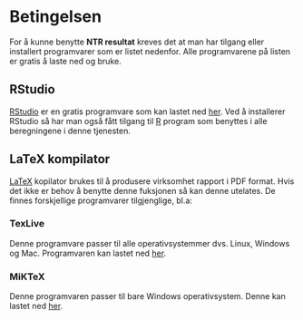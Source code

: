 # Betingelsen

For å kunne benytte **NTR resultat** kreves det at man har tilgang eller installert
programvarer som er listet nedenfor. Alle programvarene på listen er gratis å laste ned og bruke.

## RStudio

[RStudio](https://www.rstudio.com/) er en gratis programvare som kan lastet ned
[her](https://www.rstudio.com/products/rstudio/download/). Ved å installerer RStudio
så har man også fått tilgang til [R](https://cran.r-project.org/) program som
benyttes i alle beregningene i denne tjenesten.

## LaTeX kompilator

[LaTeX](https://no.wikipedia.org/wiki/LaTeX) kopilator brukes til å produsere
virksomhet rapport i PDF format. Hvis det ikke er behov å benytte denne fuksjonen så
kan denne utelates. De finnes forskjellige programvarer tilgjenglige, bl.a:

### TexLive 

Denne programvare passer til alle operativsystemmer dvs. Linux, Windows og
Mac. Programvaren kan lastet ned [her](https://www.tug.org/texlive/).

### MiKTeX 

Denne programvaren passer til bare Windows operativsystem. Denne kan lastet ned
[her](https://miktex.org/about).
